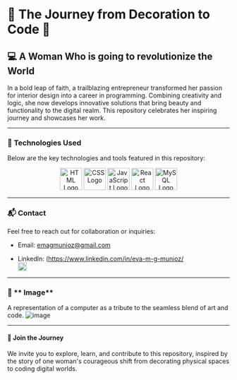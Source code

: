 # 🌟 **The Journey from Decoration to Code** 🌟

## 💻 **A Woman Who is going to revolutionize the World**

In a bold leap of faith, a trailblazing entrepreneur transformed her passion for interior design into a career in programming. Combining creativity and logic, she now develops innovative solutions that bring beauty and functionality to the digital realm. This repository celebrates her inspiring journey and showcases her work.

---

### 🚀 **Technologies Used**

Below are the key technologies and tools featured in this repository:

<div align="center">
  <img src="https://upload.wikimedia.org/wikipedia/commons/6/61/HTML5_logo_and_wordmark.svg" alt="HTML Logo" width="50" height="50">
  <img src="https://upload.wikimedia.org/wikipedia/commons/d/d5/CSS3_logo_and_wordmark.svg" alt="CSS Logo" width="50" height="50">
  <img src="https://upload.wikimedia.org/wikipedia/commons/6/6a/JavaScript-logo.png" alt="JavaScript Logo" width="50" height="50">
  <img src="https://upload.wikimedia.org/wikipedia/commons/a/a7/React-icon.svg" alt="React Logo" width="50" height="50">
  <img src="https://download.logo.wine/logo/MySQL/MySQL-Logo.wine.png" alt="MySQL Logo" width="50" height="50">
</div>

---

### 📬 **Contact**

Feel free to reach out for collaboration or inquiries:

- Email: emagmunioz@gmail.com


- LinkedIn: (https://www.linkedin.com/in/eva-m-g-munioz/  
  <img src="https://upload.wikimedia.org/wikipedia/commons/c/ca/LinkedIn_logo_initials.png" alt="LinkedIn Icon" width="20" height="20">

---

### 🎨 ** Image**
<div align="center">
  
</div>

A  representation of a computer as a tribute to the seamless blend of art and code.
![image](https://github.com/user-attachments/assets/47a7513a-8874-407b-bbea-ba89eb306b43)

---

#### 🙌 **Join the Journey**

We invite you to explore, learn, and contribute to this repository, inspired by the story of one woman's courageous shift from decorating physical spaces to coding digital worlds.




